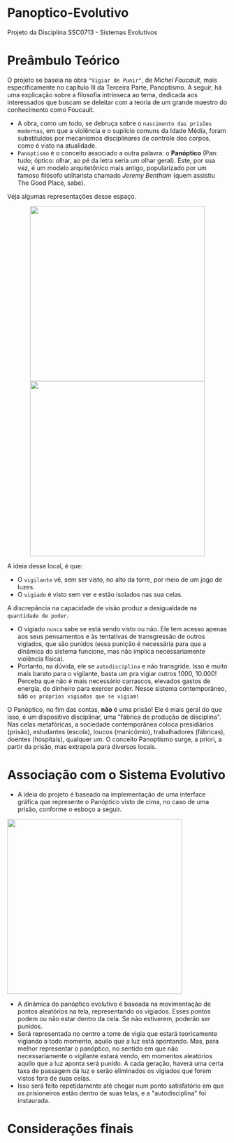 # Panoptico-Evolutivo
 Projeto da Disciplina SSC0713 - Sistemas Evolutivos

# Preâmbulo Teórico
O projeto se baseia na obra `"Vigiar de Punir"`, de _Michel Foucault_, mais especificamente no capítulo III da Terceira Parte, Panoptismo. A seguir, há uma explicação sobre a filosofia intrínseca ao tema, dedicada aos interessados que buscam se deleitar com a teoria de um grande maestro do conhecimento como Foucault.
- A obra, como um todo, se debruça sobre o `nascimento das prisões modernas`, em que a violência e o suplício comuns da Idade Média, foram substituídos por mecanismos disciplinares de controle dos corpos, como é visto na atualidade.
- `Panoptismo` é o conceito associado a outra palavra: o **Panóptico** (Pan: tudo; óptico: olhar, ao pé da letra seria um olhar geral). Este, por sua vez, é um modelo arquitetônico mais antigo, popularizado por um famoso filósofo utilitarista chamado _Jeremy Bentham_ (quem assistiu The Good Place, sabe).

Veja algumas representações desse espaço.

<div style="text-align: center;">
  <img src="https://universodafilosofia.com/wp-content/uploads/2017/12/panoptico.jpg" width="400" style="margin: auto;" />
  <img src="https://assets.papodehomem.com.br/2016/11/03/03/24/00/6f65aa72-61d3-43ea-8f87-f16b4261496f/prisao_cuba_modelo_panoptico.jpg" width="400" style="margin: 0 auto;" />
</div>

A ideia desse local, é que:
- O `vigilante` vê, sem ser visto, no alto da torre, por meio de um jogo de luzes.
- O `vigiado` é visto sem ver e estão isolados nas sua celas.

A discrepância na capacidade de visão produz a desigualdade na `quantidade de poder`.
- O vigiado `nunca` sabe se está sendo visto ou não. Ele tem acesso apenas aos seus pensamentos e às tentativas de transgressão de outros vigiados, que são punidos (essa punição é necessária para que a dinâmica do sistema funcione, mas não implica necessariamente violência física).
- Portanto, na dúvida, ele se `autodisciplina` e não transgride. Isso é muito mais barato para o vigilante, basta um pra vigiar outros 1000, 10.000! Perceba que não é mais necessário carrascos, elevados gastos de energia, de dinheiro para exercer poder. Nesse sistema contemporâneo, são `os próprios vigiados que se vigiam!`

O Panóptico, no fim das contas, **não** é uma prisão! Ele é mais geral do que isso, é um dispositivo disciplinar, uma "fábrica de produção de disciplina". Nas celas metafóricas, a sociedade contemporânea coloca presidiários (prisão), estudantes (escola), loucos (manicômio), trabalhadores (fábricas), doentes (hospitais), qualquer um. O conceito Panoptismo surge, a priori, a partir da prisão, mas extrapola para diversos locais.

# Associação com o Sistema Evolutivo

- A ideia do projeto é baseado na implementação de uma interface gráfica que represente o Panóptico visto de cima, no caso de uma prisão, conforme o esboço a seguir.

<img src="https://cdn.discordapp.com/attachments/602350214740967426/1168285032624955402/image.png?ex=65513539&is=653ec039&hm=5ab7332ce9113959737801ea298a9469d58b94f33f049701018bc935a942789c&" width="400" style="margin: auto;" />

- A dinâmica do panóptico evolutivo é baseada na movimentação de pontos aleatórios na tela, representando os vigiados. Esses pontos podem ou não estar dentro da cela. Se não estiverem, poderão ser punidos.
- Será representada no centro a torre de vigia que estará teoricamente vigiando a todo momento, aquilo que a luz está apontando. Mas, para melhor representar o panóptico, no sentido em que não necessariamente o vigilante estará vendo, em momentos aleatórios aquilo que a luz aponta será punido. A cada geração, haverá uma certa taxa de passagem da luz e serão eliminados os vigiados que forem vistos fora de suas celas.
- Isso será feito repetidamente até chegar num ponto satisfatório em que os prisioneiros estão dentro de suas telas, e a "autodisciplina" foi instaurada.

# Considerações finais
